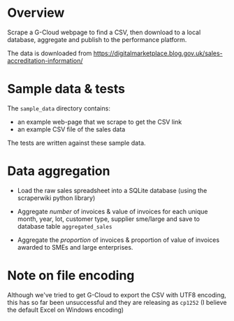 # Overview

Scrape a G-Cloud webpage to find a CSV, then download to a local database,
aggregate and publish to the performance platform.

The data is downloaded from
https://digitalmarketplace.blog.gov.uk/sales-accreditation-information/

# Sample data & tests

The `sample_data` directory contains:
- an example web-page that we scrape to get the CSV link
- an example CSV file of the sales data

The tests are written against these sample data.

# Data aggregation

- Load the raw sales spreadsheet into a SQLite database (using the scraperwiki
  python library) 

- Aggregate *number* of invoices & value of invoices for each unique month,
  year, lot, customer type, supplier sme/large and save to database table
  `aggregated_sales`

- Aggregate the *proportion* of invoices & proportion of value of invoices
  awarded to SMEs and large enterprises.

# Note on file encoding

Although we've tried to get G-Cloud to export the CSV with UTF8 encoding, this
has so far been unsuccessful and they are releasing as `cp1252` (I believe the
default Excel on Windows encoding)
